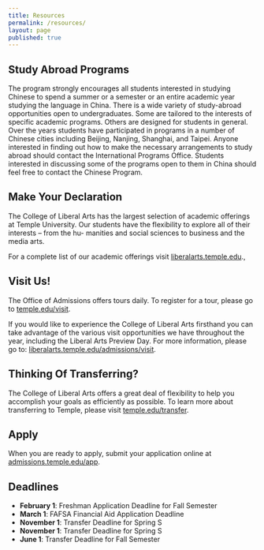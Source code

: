 ```yaml
---
title: Resources
permalink: /resources/
layout: page
published: true
---
```


## Study Abroad Programs

The program strongly encourages all students interested in studying Chinese to spend a summer or a semester or an entire academic year studying the language in China. There is a wide variety of study-abroad opportunities open to undergraduates. Some are tailored to the interests of specific academic programs. Others are designed for students in general. Over the years students have participated in programs in a number of Chinese cities including Beijing, Nanjing, Shanghai, and Taipei. Anyone interested in finding out how to make the necessary arrangements to study abroad should contact the International Programs Office. Students interested in discussing some of the programs open to them in China should feel free to contact the Chinese Program.

## Make Your Declaration

The College of Liberal Arts has the largest selection of academic offerings at Temple University.
Our students have the flexibility to explore all of their interests – from the hu- manities and
social sciences to business and the media arts.

For a complete list of our academic offerings visit [liberalarts.temple.edu](liberalarts.temple.edu).,

## Visit Us!

The Office of Admissions offers tours daily. To register for a tour, please go to [temple.edu/visit](temple.edu/visit).

If you would like to experience the College of Liberal Arts firsthand you can take advantage of the
various visit opportunities we have throughout the year, including the Liberal Arts Preview Day.
For more information, please go to: [liberalarts.temple.edu/admissions/visit](liberalarts.temple.edu/admissions/visit).

## Thinking Of Transferring?

The College of Liberal Arts offers a great deal of flexibility to help you accomplish your goals as
efficiently as possible. To learn more about transferring to Temple, please visit [temple.edu/transfer](temple.edu/transfer).

## Apply
When you are ready to apply, submit your application online at [admissions.temple.edu/app](dmissions.temple.edu/app).

## Deadlines

- **February 1**: Freshman Application Deadline for Fall Semester 
- **March 1**: FAFSA Financial Aid Application Deadline 
- **November 1**: Transfer Deadline for Spring S
- **November 1**: Transfer Deadline for Spring S
- **June 1**: Transfer Deadline for Fall Semester
